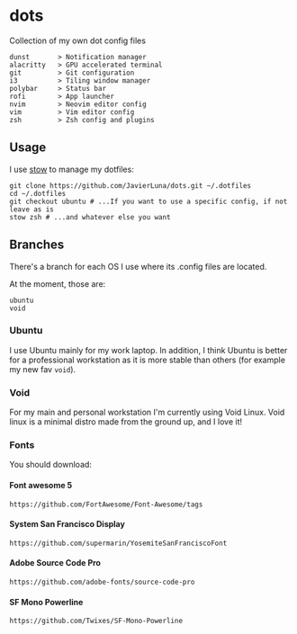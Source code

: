 # dots
Collection of my own dot config files

```
dunst	    > Notification manager
alacritty   > GPU accelerated terminal
git         > Git configuration
i3          > Tiling window manager
polybar     > Status bar
rofi        > App launcher
nvim        > Neovim editor config
vim         > Vim editor config
zsh         > Zsh config and plugins
```


## Usage
I use [stow](https://www.gnu.org/software/stow/) to manage my dotfiles:

```
git clone https://github.com/JavierLuna/dots.git ~/.dotfiles
cd ~/.dotfiles
git checkout ubuntu # ...If you want to use a specific config, if not leave as is
stow zsh # ...and whatever else you want
```

## Branches

There's a branch for each OS I use where its .config files are located.

At the moment, those are:
```
ubuntu
void
```

### Ubuntu

I use Ubuntu mainly for my work laptop. In addition, I think Ubuntu is better for a professional workstation as it is more stable than others (for example my new fav `void`).

### Void

For my main and personal workstation I'm currently using Void Linux. Void linux is a minimal distro made from the ground up, and I love it!

### Fonts

You should download:

#### Font awesome 5
`https://github.com/FortAwesome/Font-Awesome/tags`

#### System San Francisco Display
`https://github.com/supermarin/YosemiteSanFranciscoFont`

#### Adobe Source Code Pro
`https://github.com/adobe-fonts/source-code-pro`

#### SF Mono Powerline
`https://github.com/Twixes/SF-Mono-Powerline`

